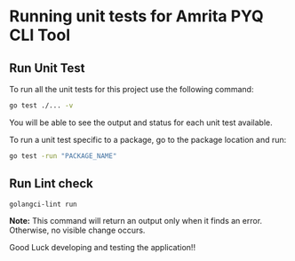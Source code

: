 # Running unit tests for Amrita PYQ CLI Tool

## Run Unit Test
To run all the unit tests for this project use the following command:
```bash
go test ./... -v
```

You will be able to see the output and status for each unit test available.

To run a unit test specific to a package, go to the package location and run:
```bash
go test -run "PACKAGE_NAME"
```

## Run Lint check
```bash
golangci-lint run
```
**Note:** This command will return an output only when it finds an error. Otherwise, no visible change occurs.

Good Luck developing and testing the application!!